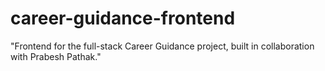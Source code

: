 # career-guidance-frontend
"Frontend for the full-stack Career Guidance project, built in collaboration with Prabesh Pathak."
